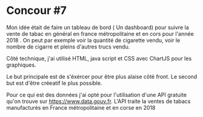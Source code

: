 # Concour #7
Mon idée était de faire un tableau de bord ( Un dashboard) pour suivre la vente de tabac en général en france métropolitaine et en cors pour l'année 2018 . On peut par exemple voir la quantité de cigarette vendu, voir le nombre de cigarre et pleins d'autres trucs vendu.

Côté technique, j'ai utilisé HTML, java script et CSS avec ChartJS pour les graphiques.

Le but principale est de s'éxércer pour être plus alaise côté front. Le second but est d'être créeatif le plus possible. 

Pour ce qui est des données j'ai opté pour l'utilisation d'une API gratuite qu'on trouve sur  https://www.data.gouv.fr. L'API traite la ventes de tabacs manufacturés en France métropolitaine et en corse en 2018


